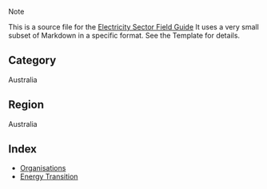 > [!NOTE] 
> This is a source file for the [Electricity Sector Field Guide](https://grahamlea.github.io/Electricity-Sector-Field-Guide/)
> It uses a very small subset of Markdown in a specific format. See the Template for details.

## Category
Australia

## Region
Australia

## Index
- [Organisations](Organisations/index.md)
- [Energy Transition](Energy_Transition/index.md)
